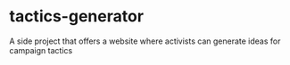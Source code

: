 # tactics-generator
A side project that offers a website where activists can generate ideas for campaign tactics
